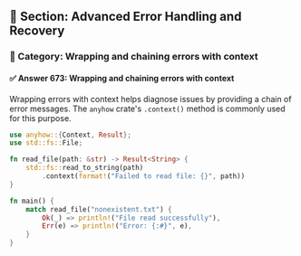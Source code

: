 ## 📘 Section: Advanced Error Handling and Recovery
### 🔹 Category: Wrapping and chaining errors with context
#### ✅ Answer 673: Wrapping and chaining errors with context

Wrapping errors with context helps diagnose issues by providing a chain of error messages. The `anyhow` crate's `.context()` method is commonly used for this purpose.

```rust
use anyhow::{Context, Result};
use std::fs::File;

fn read_file(path: &str) -> Result<String> {
    std::fs::read_to_string(path)
        .context(format!("Failed to read file: {}", path))
}

fn main() {
    match read_file("nonexistent.txt") {
        Ok(_) => println!("File read successfully"),
        Err(e) => println!("Error: {:#}", e),
    }
}
```
